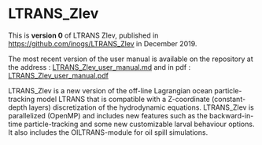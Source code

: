 # LTRANS_Zlev
This is **version 0** of LTRANS Zlev, published in https://github.com/inogs/LTRANS_Zlev in December 2019.

The most recent version of the user manual is available on the repository at the address : [LTRANS_Zlev_user_manual.md](https://github.com/inogs/LTRANS_Zlev/blob/master/LTRANS_Zlev_user_manual.md) and in pdf :  [LTRANS_Zlev_user_manual.pdf](https://github.com/inogs/LTRANS_Zlev/blob/master/LTRANS_Zlev_user_manual.pdf) 



LTRANS_Zlev is a new version of the off-line Lagrangian ocean particle-tracking model LTRANS that is compatible with a Z-coordinate (constant-depth layers) discretization of the hydrodynamic equations. 
LTRANS_Zlev is parallelized (OpenMP) and includes new features such as the backward-in-time particle-tracking and some new customizable larval behaviour options. It also includes the OILTRANS-module for oil spill simulations.
